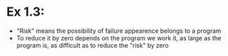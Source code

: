 # Ex 1.3:
* "Risk" means the possibility of failure appearence belongs to a program
* To reduce it by zero depends on the program we work it, as large as the program is, 
as difficult as to reduce the "risk" by zero
